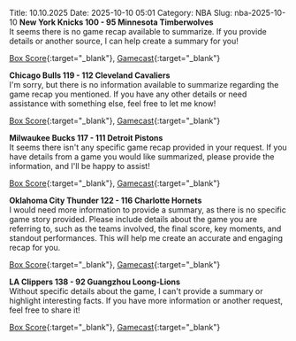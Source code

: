 Title: 10.10.2025
Date: 2025-10-10 05:01
Category: NBA 
Slug: nba-2025-10-10 
**New York Knicks 100 - 95 Minnesota Timberwolves**  
It seems there is no game recap available to summarize. If you provide details or another source, I can help create a summary for you! 

[Box Score](/game/min-vs-nyk-0012500039/box-score){:target="_blank"}, [Gamecast](/game/min-vs-nyk-0012500039){:target="_blank"}<br>

**Chicago Bulls 119 - 112 Cleveland Cavaliers**  
I'm sorry, but there is no information available to summarize regarding the game recap you mentioned. If you have any other details or need assistance with something else, feel free to let me know! 

[Box Score](/game/cle-vs-chi-0012500040/box-score){:target="_blank"}, [Gamecast](/game/cle-vs-chi-0012500040){:target="_blank"}<br>

**Milwaukee Bucks 117 - 111 Detroit Pistons**  
It seems there isn't any specific game recap provided in your request. If you have details from a game you would like summarized, please provide the information, and I'll be happy to assist! 

[Box Score](/game/det-vs-mil-0012500041/box-score){:target="_blank"}, [Gamecast](/game/det-vs-mil-0012500041){:target="_blank"}<br>

**Oklahoma City Thunder 122 - 116 Charlotte Hornets**  
I would need more information to provide a summary, as there is no specific game story provided. Please include details about the game you are referring to, such as the teams involved, the final score, key moments, and standout performances. This will help me create an accurate and engaging recap for you. 

[Box Score](/game/cha-vs-okc-0012500042/box-score){:target="_blank"}, [Gamecast](/game/cha-vs-okc-0012500042){:target="_blank"}<br>

**LA Clippers 138 - 92 Guangzhou Loong-Lions**  
Without specific details about the game, I can't provide a summary or highlight interesting facts. If you have more information or another request, feel free to share it! 

[Box Score](/game/gua-vs-lac-0012500043/box-score){:target="_blank"}, [Gamecast](/game/gua-vs-lac-0012500043){:target="_blank"}<br>

